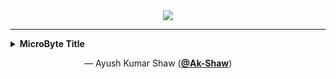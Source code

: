 <!-- MicroByte Showcase section starts -->

<div align = "center">
    <img src = "https://raw.githubusercontent.com/Crio-Bytes/Demo-Repo/master/Maintainer%20Resources/img/micro-bytes-header.png">
</div>

<hr />

<!-- MicroByte Showcase sub-section starts -->

<details>
  <summary><b>MicroByte Title</b></summary>


  ```
  Here you need to add brief details of your MicroByte, like learnings that can be 
  derived from it. And remember that ending with a catchy phrase always works. 😉
  ```

</details>

&nbsp;&nbsp;&nbsp;&nbsp;&nbsp;&nbsp;&nbsp;&nbsp;&nbsp;&nbsp;&nbsp;&nbsp;&nbsp;&nbsp;&nbsp;&nbsp;&nbsp;&nbsp;&nbsp;&nbsp;&nbsp;&nbsp;&nbsp;&nbsp;&nbsp;&nbsp;&nbsp;&nbsp;&nbsp;&nbsp;— Ayush Kumar Shaw ([**@Ak-Shaw**](https://github.com/Ak-Shaw))

<!-- MicroByte Showcase sub-section ends -->

<!-- MicroByte Showcase section ends -->